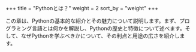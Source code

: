 +++
title = "Pythonとは？"
weight = 2
sort_by = "weight"
+++

この章は、Pythonの基本的な紹介とその魅力について説明します。まず、プログラミング言語とは何かを解説し、Pythonの歴史と特徴について述べます。そして、なぜPythonを学ぶべきかについて、その利点と用途の広さを紹介します。
